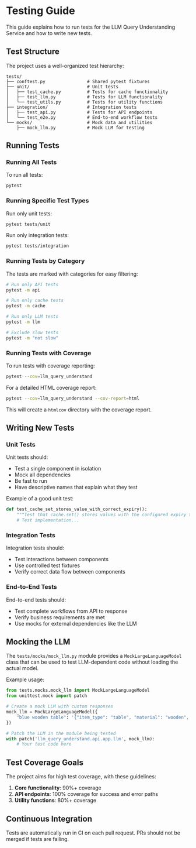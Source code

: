 # Testing Guide

This guide explains how to run tests for the LLM Query Understanding Service and how to write new tests.

## Test Structure

The project uses a well-organized test hierarchy:

```
tests/
├── conftest.py                # Shared pytest fixtures
├── unit/                      # Unit tests
│   ├── test_cache.py          # Tests for cache functionality 
│   ├── test_llm.py            # Tests for LLM functionality
│   └── test_utils.py          # Tests for utility functions
├── integration/               # Integration tests
│   ├── test_api.py            # Tests for API endpoints
│   └── test_e2e.py            # End-to-end workflow tests
└── mocks/                     # Mock data and utilities
    ├── mock_llm.py            # Mock LLM for testing
```

## Running Tests

### Running All Tests

To run all tests:

```bash
pytest
```

### Running Specific Test Types

Run only unit tests:

```bash
pytest tests/unit
```

Run only integration tests:

```bash
pytest tests/integration
```

### Running Tests by Category

The tests are marked with categories for easy filtering:

```bash
# Run only API tests
pytest -m api

# Run only cache tests
pytest -m cache

# Run only LLM tests
pytest -m llm

# Exclude slow tests
pytest -m "not slow"
```

### Running Tests with Coverage

To run tests with coverage reporting:

```bash
pytest --cov=llm_query_understand
```

For a detailed HTML coverage report:

```bash
pytest --cov=llm_query_understand --cov-report=html
```

This will create a `htmlcov` directory with the coverage report.

## Writing New Tests

### Unit Tests

Unit tests should:
- Test a single component in isolation
- Mock all dependencies
- Be fast to run
- Have descriptive names that explain what they test

Example of a good unit test:

```python
def test_cache_set_stores_value_with_correct_expiry():
    """Test that cache.set() stores values with the configured expiry time."""
    # Test implementation...
```

### Integration Tests

Integration tests should:
- Test interactions between components
- Use controlled test fixtures
- Verify correct data flow between components

### End-to-End Tests

End-to-end tests should:
- Test complete workflows from API to response
- Verify business requirements are met
- Use mocks for external dependencies like the LLM

## Mocking the LLM

The `tests/mocks/mock_llm.py` module provides a `MockLargeLanguageModel` class that can be used to test LLM-dependent code without loading the actual model.

Example usage:

```python
from tests.mocks.mock_llm import MockLargeLanguageModel
from unittest.mock import patch

# Create a mock LLM with custom responses
mock_llm = MockLargeLanguageModel({
    "blue wooden table": '{"item_type": "table", "material": "wooden", "color": "blue"}'
})

# Patch the LLM in the module being tested
with patch('llm_query_understand.api.app.llm', mock_llm):
    # Your test code here
```

## Test Coverage Goals

The project aims for high test coverage, with these guidelines:

1. **Core functionality**: 90%+ coverage
2. **API endpoints**: 100% coverage for success and error paths
3. **Utility functions**: 80%+ coverage

## Continuous Integration

Tests are automatically run in CI on each pull request. PRs should not be merged if tests are failing.
